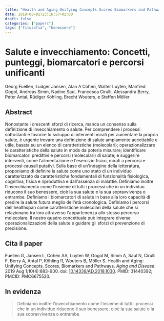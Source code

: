 ```yaml
---
title: "Health and Aging Unifying Concepts Scores Biomarkers and Pathways | Aging and Disease"
date: 2019-08-01T23:16:57+02:00
draft: false
categories: ["papers"]
tags: ["filosofia", "benessere"]
---
```


# Salute e invecchiamento: Concetti, punteggi, biomarcatori e percorsi unificanti

Georg Fuellen, Ludger Jansen, Alan A Cohen, Walter Luyten, Manfred Gogol, Andreas Simm, Nadine Saul, Francesca Cirulli, Alessandra Berry, Peter Antal, Rüdiger Köhling, Brecht Wouters, e Steffen Möller

## Abstract

Nonostante i crescenti sforzi di ricerca, manca un consenso sulla definizione di invecchiamento o salute. Per comprendere i processi sottostanti e favorire lo sviluppo di interventi mirati per aumentare la propria salute, è urgente trovare una definizione di salute ampiamente accettabile e utile, basata su un elenco di caratteristiche (molecolari); operazionalizzare le caratteristiche della salute in modo da poterla misurare; identificare biomarcatori predittivi e percorsi (molecolari) di salute; e suggerire interventi, come l'alimentazione e l'esercizio fisico, mirati a percorsi e processi causali putativi. Sulla base di un'indagine della letteratura, proponiamo di definire la salute come uno stato di un individuo caratterizzato da caratteristiche fondamentali di funzionalità fisiologica, cognitiva, fisica e riproduttiva e dall'assenza di malattie. Definiamo inoltre l'invecchiamento come l'insieme di tutti i processi che in un individuo riducono il suo benessere, cioè la sua salute o la sua sopravvivenza o entrambe. Definiamo i biomarcatori di salute in base alla loro capacità di predire la salute futura meglio dell'età cronologica. Definiamo i percorsi dell'healthspan come caratteristiche molecolari della salute che si relazionano tra loro attraverso l'appartenenza allo stesso percorso molecolare. Il nostro quadro concettuale può integrare diverse operazionalizzazioni della salute e guidare gli sforzi di prevenzione di precisione.

## Cita il paper

Fuellen G, Jansen L, Cohen AA, Luyten W, Gogol M, Simm A, Saul N, Cirulli F, Berry A, Antal P, Köhling R, Wouters B, Möller S. Health and Aging: Unifying Concepts, Scores, Biomarkers and Pathways. _Aging and Disease_. 2019 Aug 1;10(4):883-900. doi: [10.14336/AD.2018.1030](https://doi.org/10.14336%2FAD.2018.1030). PMID: 31440392; PMCID: PMC6675520.

## In evidenza

> Definiamo inoltre l'invecchiamento come l'insieme di tutti i processi che in un individuo riducono il suo benessere, cioè la sua salute o la sua sopravvivenza o entrambe.
